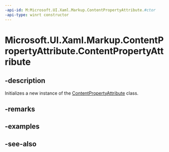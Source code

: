 ```yaml
---
-api-id: M:Microsoft.UI.Xaml.Markup.ContentPropertyAttribute.#ctor
-api-type: winrt constructor
---
```


<!-- Method syntax
public ContentPropertyAttribute()
-->

# Microsoft.UI.Xaml.Markup.ContentPropertyAttribute.ContentPropertyAttribute

## -description
Initializes a new instance of the [ContentPropertyAttribute](contentpropertyattribute.md) class.

## -remarks

## -examples

## -see-also
